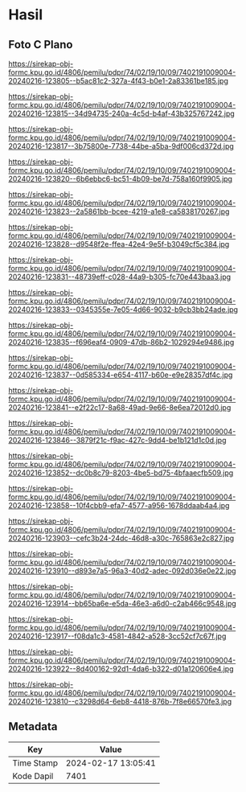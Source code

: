 # Hasil

## Foto C Plano

https://sirekap-obj-formc.kpu.go.id/4806/pemilu/pdpr/74/02/19/10/09/7402191009004-20240216-123805--b5ac81c2-327a-4f43-b0e1-2a83361be185.jpg

https://sirekap-obj-formc.kpu.go.id/4806/pemilu/pdpr/74/02/19/10/09/7402191009004-20240216-123815--34d94735-240a-4c5d-b4af-43b325767242.jpg

https://sirekap-obj-formc.kpu.go.id/4806/pemilu/pdpr/74/02/19/10/09/7402191009004-20240216-123817--3b75800e-7738-44be-a5ba-9df006cd372d.jpg

https://sirekap-obj-formc.kpu.go.id/4806/pemilu/pdpr/74/02/19/10/09/7402191009004-20240216-123820--6b6ebbc6-bc51-4b09-be7d-758a160f9905.jpg

https://sirekap-obj-formc.kpu.go.id/4806/pemilu/pdpr/74/02/19/10/09/7402191009004-20240216-123823--2a5861bb-bcee-4219-a1e8-ca5838170267.jpg

https://sirekap-obj-formc.kpu.go.id/4806/pemilu/pdpr/74/02/19/10/09/7402191009004-20240216-123828--d9548f2e-ffea-42e4-9e5f-b3049cf5c384.jpg

https://sirekap-obj-formc.kpu.go.id/4806/pemilu/pdpr/74/02/19/10/09/7402191009004-20240216-123831--48739eff-c028-44a9-b305-fc70e443baa3.jpg

https://sirekap-obj-formc.kpu.go.id/4806/pemilu/pdpr/74/02/19/10/09/7402191009004-20240216-123833--0345355e-7e05-4d66-9032-b9cb3bb24ade.jpg

https://sirekap-obj-formc.kpu.go.id/4806/pemilu/pdpr/74/02/19/10/09/7402191009004-20240216-123835--f696eaf4-0909-47db-86b2-1029294e9486.jpg

https://sirekap-obj-formc.kpu.go.id/4806/pemilu/pdpr/74/02/19/10/09/7402191009004-20240216-123837--0d585334-e654-4117-b60e-e9e28357df4c.jpg

https://sirekap-obj-formc.kpu.go.id/4806/pemilu/pdpr/74/02/19/10/09/7402191009004-20240216-123841--e2f22c17-8a68-49ad-9e66-8e6ea72012d0.jpg

https://sirekap-obj-formc.kpu.go.id/4806/pemilu/pdpr/74/02/19/10/09/7402191009004-20240216-123846--3879f21c-f9ac-427c-9dd4-be1b121d1c0d.jpg

https://sirekap-obj-formc.kpu.go.id/4806/pemilu/pdpr/74/02/19/10/09/7402191009004-20240216-123852--dc0b8c79-8203-4be5-bd75-4bfaaecfb509.jpg

https://sirekap-obj-formc.kpu.go.id/4806/pemilu/pdpr/74/02/19/10/09/7402191009004-20240216-123858--10f4cbb9-efa7-4577-a956-1678ddaab4a4.jpg

https://sirekap-obj-formc.kpu.go.id/4806/pemilu/pdpr/74/02/19/10/09/7402191009004-20240216-123903--cefc3b24-24dc-46d8-a30c-765863e2c827.jpg

https://sirekap-obj-formc.kpu.go.id/4806/pemilu/pdpr/74/02/19/10/09/7402191009004-20240216-123910--d893e7a5-96a3-40d2-adec-092d036e0e22.jpg

https://sirekap-obj-formc.kpu.go.id/4806/pemilu/pdpr/74/02/19/10/09/7402191009004-20240216-123914--bb65ba6e-e5da-46e3-a6d0-c2ab466c9548.jpg

https://sirekap-obj-formc.kpu.go.id/4806/pemilu/pdpr/74/02/19/10/09/7402191009004-20240216-123917--f08da1c3-4581-4842-a528-3cc52cf7c67f.jpg

https://sirekap-obj-formc.kpu.go.id/4806/pemilu/pdpr/74/02/19/10/09/7402191009004-20240216-123922--8d400162-92d1-4da6-b322-d01a120606e4.jpg

https://sirekap-obj-formc.kpu.go.id/4806/pemilu/pdpr/74/02/19/10/09/7402191009004-20240216-123810--c3298d64-6eb8-4418-876b-7f8e66570fe3.jpg


## Metadata

| Key        | Value               |
| ---------- | ------------------- |
| Time Stamp | 2024-02-17 13:05:41 |
| Kode Dapil | 7401                |



